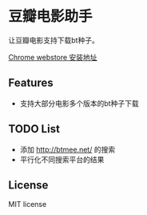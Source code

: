 # 豆瓣电影助手

让豆瓣电影支持下载bt种子。

[Chrome webstore 安装地址](https://chrome.google.com/webstore/detail/%E8%B1%86%E7%93%A3%E7%94%B5%E5%BD%B1%E5%8A%A9%E6%89%8B/kolgihmifdjohkfddelnhcmaegckgpkh)

## Features

- 支持大部分电影多个版本的bt种子下载

## TODO List

- 添加 http://btmee.net/ 的搜索
- 平行化不同搜索平台的结果

## License

MIT license
